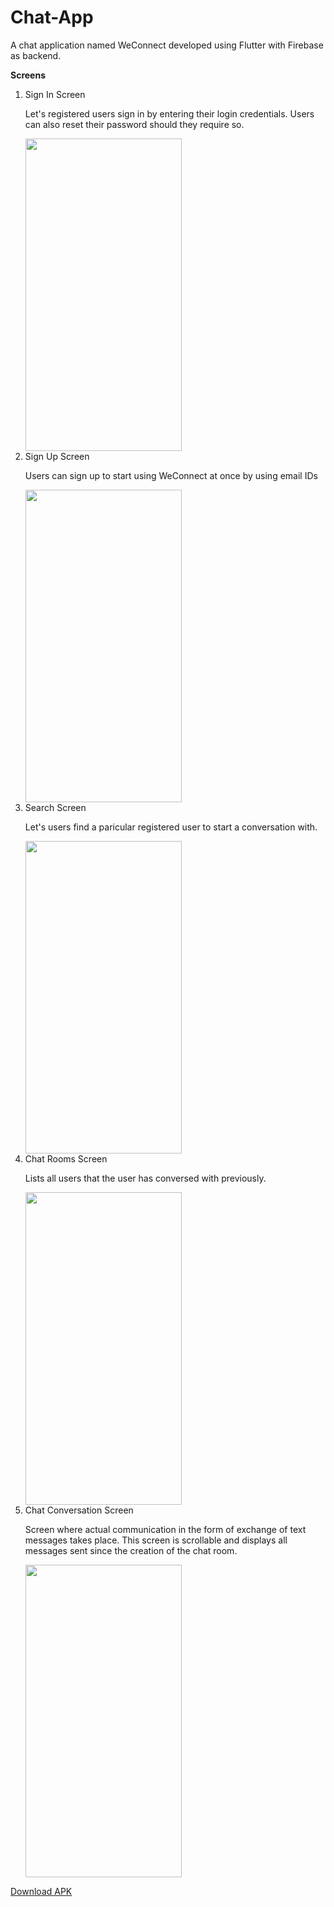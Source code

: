 # Chat-App

A chat application named WeConnect developed using Flutter with Firebase as backend.


<b> Screens </b>

<ol>
<li>  
Sign In Screen

Let's registered users sign in by entering their login credentials. Users can also reset their password should they require so. <br>

<img src="https://imgur.com/79YyrKW.png" height="500" width="250">
  </li>
  
<li>  
Sign Up Screen

Users can sign up to start using WeConnect at once by using email IDs <br>

<img src="https://imgur.com/qzBj4GT.png" height="500" width="250">
</li>

<li>
Search Screen

Let's users find a paricular registered user to start a conversation with. <br>

<img src="https://imgur.com/ICpo9EV.png" height="500" width="250">
</li>

<li>
Chat Rooms Screen

Lists all users that the user has conversed with previously. <br>

<img src="https://imgur.com/mODweBh.png" height="500" width="250">

</li>

<li>
Chat Conversation Screen

Screen where actual communication in the form of exchange of text messages takes place. This screen is scrollable and displays all messages sent since the creation of the chat room. <br>

<img src="https://imgur.com/Kf6DIck.png" height="500" width="250">
</li>
</ol>

<a href="https://github.com/Jawadtp/Chat-App/raw/master/release/weconnect.apk">Download APK</a>

